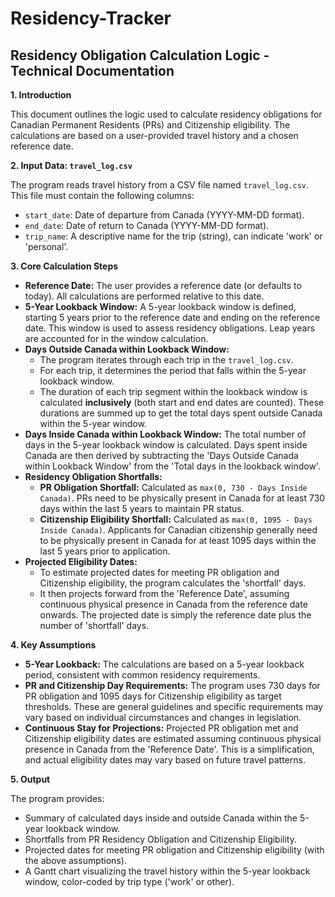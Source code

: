 # Residency-Tracker

## Residency Obligation Calculation Logic - Technical Documentation

**1. Introduction**

This document outlines the logic used to calculate residency obligations for Canadian Permanent Residents (PRs) and Citizenship eligibility. The calculations are based on a user-provided travel history and a chosen reference date.

**2. Input Data: `travel_log.csv`**

The program reads travel history from a CSV file named `travel_log.csv`. This file must contain the following columns:

*   `start_date`: Date of departure from Canada (YYYY-MM-DD format).
*   `end_date`: Date of return to Canada (YYYY-MM-DD format).
*   `trip_name`:  A descriptive name for the trip (string), can indicate 'work' or 'personal'.

**3. Core Calculation Steps**

*   **Reference Date:** The user provides a reference date (or defaults to today). All calculations are performed relative to this date.
*   **5-Year Lookback Window:** A 5-year lookback window is defined, starting 5 years prior to the reference date and ending on the reference date. This window is used to assess residency obligations. Leap years are accounted for in the window calculation.
*   **Days Outside Canada within Lookback Window:**
    *   The program iterates through each trip in the `travel_log.csv`.
    *   For each trip, it determines the period that falls within the 5-year lookback window.
    *   The duration of each trip segment within the lookback window is calculated **inclusively** (both start and end dates are counted). These durations are summed up to get the total days spent outside Canada within the 5-year window.
*   **Days Inside Canada within Lookback Window:** The total number of days in the 5-year lookback window is calculated. Days spent inside Canada are then derived by subtracting the 'Days Outside Canada within Lookback Window' from the 'Total days in the lookback window'.
*   **Residency Obligation Shortfalls:**
    *   **PR Obligation Shortfall:** Calculated as `max(0, 730 - Days Inside Canada)`.  PRs need to be physically present in Canada for at least 730 days within the last 5 years to maintain PR status.
    *   **Citizenship Eligibility Shortfall:** Calculated as `max(0, 1095 - Days Inside Canada)`.  Applicants for Canadian citizenship generally need to be physically present in Canada for at least 1095 days within the last 5 years prior to application.
*   **Projected Eligibility Dates:**
    *   To estimate projected dates for meeting PR obligation and Citizenship eligibility, the program calculates the 'shortfall' days.
    *   It then projects forward from the 'Reference Date', assuming continuous physical presence in Canada from the reference date onwards. The projected date is simply the reference date plus the number of 'shortfall' days.

**4. Key Assumptions**

*   **5-Year Lookback:** The calculations are based on a 5-year lookback period, consistent with common residency requirements.
*   **PR and Citizenship Day Requirements:**  The program uses 730 days for PR obligation and 1095 days for Citizenship eligibility as target thresholds. These are general guidelines and specific requirements may vary based on individual circumstances and changes in legislation.
*   **Continuous Stay for Projections:** Projected PR obligation met and Citizenship eligibility dates are estimated assuming continuous physical presence in Canada from the 'Reference Date'. This is a simplification, and actual eligibility dates may vary based on future travel patterns.

**5. Output**

The program provides:

*   Summary of calculated days inside and outside Canada within the 5-year lookback window.
*   Shortfalls from PR Residency Obligation and Citizenship Eligibility.
*   Projected dates for meeting PR obligation and Citizenship eligibility (with the above assumptions).
*   A Gantt chart visualizing the travel history within the 5-year lookback window, color-coded by trip type ('work' or other).
